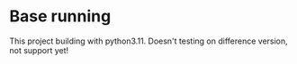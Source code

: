 # Base running
This project building with python3.11. Doesn't testing on difference version, not support yet!
